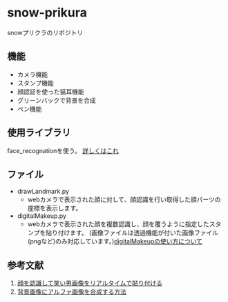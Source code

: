 # snow-prikura
snowプリクラのリポジトリ
## 機能  
* カメラ機能  
* スタンプ機能  
* 顔認証を使った猫耳機能  
* グリーンバックで背景を合成  
* ペン機能  
## 使用ライブラリ
face_recognationを使う。
[詳しくはこれ](https://qiita.com/nonbiri15/items/f95b5fb01ae38980c9ce)
## ファイル 
- drawLandmark.py
  - webカメラで表示された顔に対して、顔認識を行い取得した顔パーツの座標を表示します。
- digitalMakeup.py
  - webカメラで表示された顔を複数認識し、顔を覆うように指定したスタンプを貼り付けます。
  (画像ファイルは透過機能が付いた画像ファイル(pngなど)のみ対応しています。)[digitalMakeupの使い方について](/digitalMakeupDoc.md)
## 参考文献
1. [顔を認識して笑い男画像をリアルタイムで貼り付ける](http://rikoubou.hatenablog.com/entry/2019/05/15/172615)
2. [背景画像にアルファ画像を合成する方法](http://rikoubou.hatenablog.com/entry/2019/05/14/145503)